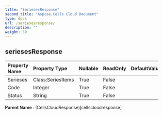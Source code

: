 ```yaml
---
title: "SeriesesResponse"
second_title: "Aspose.Cells Cloud Document"
type: docs
url: /seriesesresponse/
description: ""
weight: 50
---
```


## **seriesesResponse**

 

| Property Name | Property Type | Nullable |  ReadOnly | DefaultValue | Description | 
| :- | :- | :- |:- |  :- | :- |
| Serieses | Class:SeriesItems | True |  False |  |  |  
| Code | Integer | True |  False |  |  |  
| Status | String | True |  False |  |  |  

**Parent Name** : (CellsCloudResponse)[cellscloudresponse]

